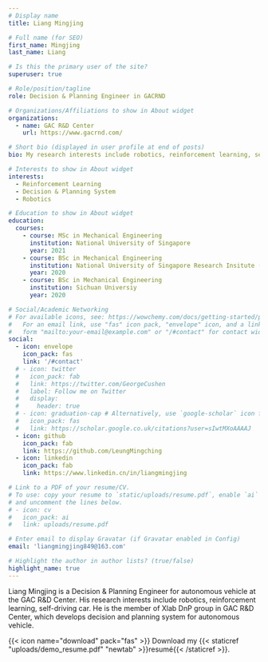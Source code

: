 ```yaml
---
# Display name
title: Liang Mingjing

# Full name (for SEO)
first_name: Mingjing
last_name: Liang

# Is this the primary user of the site?
superuser: true

# Role/position/tagline
role: Decision & Planning Engineer in GACRND

# Organizations/Affiliations to show in About widget
organizations:
  - name: GAC R&D Center
    url: https://www.gacrnd.com/

# Short bio (displayed in user profile at end of posts)
bio: My research interests include robotics, reinforcement learning, self-driving car.

# Interests to show in About widget
interests:
  - Reinforcement Learning
  - Decision & Planning System
  - Robotics

# Education to show in About widget
education:
  courses:
    - course: MSc in Mechanical Engineering
      institution: National University of Singapore
      year: 2021
    - course: BSc in Mechanical Engineering
      institution: National University of Singapore Research Insitute (Suzhou)
      year: 2020
    - course: BSc in Mechanical Engineering
      institution: Sichuan Universiy
      year: 2020

# Social/Academic Networking
# For available icons, see: https://wowchemy.com/docs/getting-started/page-builder/#icons
#   For an email link, use "fas" icon pack, "envelope" icon, and a link in the
#   form "mailto:your-email@example.com" or "/#contact" for contact widget.
social:
  - icon: envelope
    icon_pack: fas
    link: '/#contact'
  # - icon: twitter
  #   icon_pack: fab
  #   link: https://twitter.com/GeorgeCushen
  #   label: Follow me on Twitter
  #   display:
  #     header: true
  # - icon: graduation-cap # Alternatively, use `google-scholar` icon from `ai` icon pack
  #   icon_pack: fas
  #   link: https://scholar.google.co.uk/citations?user=sIwtMXoAAAAJ
  - icon: github
    icon_pack: fab
    link: https://github.com/LeungMingching
  - icon: linkedin
    icon_pack: fab
    link: https://www.linkedin.cn/in/liangmingjing

# Link to a PDF of your resume/CV.
# To use: copy your resume to `static/uploads/resume.pdf`, enable `ai` icons in `params.yaml`,
# and uncomment the lines below.
# - icon: cv
#   icon_pack: ai
#   link: uploads/resume.pdf

# Enter email to display Gravatar (if Gravatar enabled in Config)
email: 'liangmingjing849@163.com'

# Highlight the author in author lists? (true/false)
highlight_name: true
---
```


Liang Mingjing is a Decision & Planning Engineer for autonomous vehicle at the GAC R&D Center. His research interests include robotics, reinforcement learning, self-driving car. He is the member of Xlab DnP group in GAC R&D Center, which develops decision and planning system for autonomous vehicle.

{{< icon name="download" pack="fas" >}} Download my {{< staticref "uploads/demo_resume.pdf" "newtab" >}}resumé{{< /staticref >}}.
